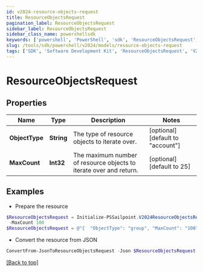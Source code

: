 ```yaml
---
id: v2024-resource-objects-request
title: ResourceObjectsRequest
pagination_label: ResourceObjectsRequest
sidebar_label: ResourceObjectsRequest
sidebar_class_name: powershellsdk
keywords: ['powershell', 'PowerShell', 'sdk', 'ResourceObjectsRequest', 'V2024ResourceObjectsRequest'] 
slug: /tools/sdk/powershell/v2024/models/resource-objects-request
tags: ['SDK', 'Software Development Kit', 'ResourceObjectsRequest', 'V2024ResourceObjectsRequest']
---
```



# ResourceObjectsRequest

## Properties

Name | Type | Description | Notes
------------ | ------------- | ------------- | -------------
**ObjectType** | **String** | The type of resource objects to iterate over. | [optional] [default to "account"]
**MaxCount** | **Int32** | The maximum number of resource objects to iterate over and return. | [optional] [default to 25]

## Examples

- Prepare the resource
```powershell
$ResourceObjectsRequest = Initialize-PSSailpoint.V2024ResourceObjectsRequest  -ObjectType group `
 -MaxCount 100
$ResourceObjectsRequest = @"{  "ObjectType": "group", "MaxCount": "100" }"@
```

- Convert the resource from JSON
```powershell
ConvertFrom-JsonToResourceObjectsRequest -Json $ResourceObjectsRequest
```


[[Back to top]](#) 

